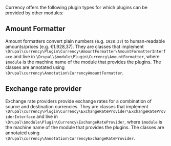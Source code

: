 Currency offers the following plugin types for which plugins can be provided by
other modules:

Amount Formatter
----------------
Amount formatters convert plain numbers (e.g. `1928.37`) to human-readable
amounts/prices (e.g. €1.928,37). They are classes that implement
`\Drupal\currency\Plugin\Currency\AmountFormatter\AmountFormatterInterface` and
live in `\Drupal\$module\Plugin\Currency\AmountFormatter`, where `$module` is 
the machine name of the module that provides the plugins. The classes are 
annotated using `\Drupal\currency\Annotation\CurrencyAmountFormatter`.

Exchange rate provider
----------------------
Exchange rate providers provide exchange rates for a combination of source and
destination currencies. They are classes that implement
`\Drupal\currency\Plugin\Currency\ExchangeRateProvider\ExchangeRateProviderInterface`
and live in `\Drupal\$module\Plugin\Currency\ExchangeRateProvider`, where `$module`
is the machine name of the module that provides the plugins. The classes are
annotated using `\Drupal\currency\Annotation\CurrencyExchangeRateProvider`.
